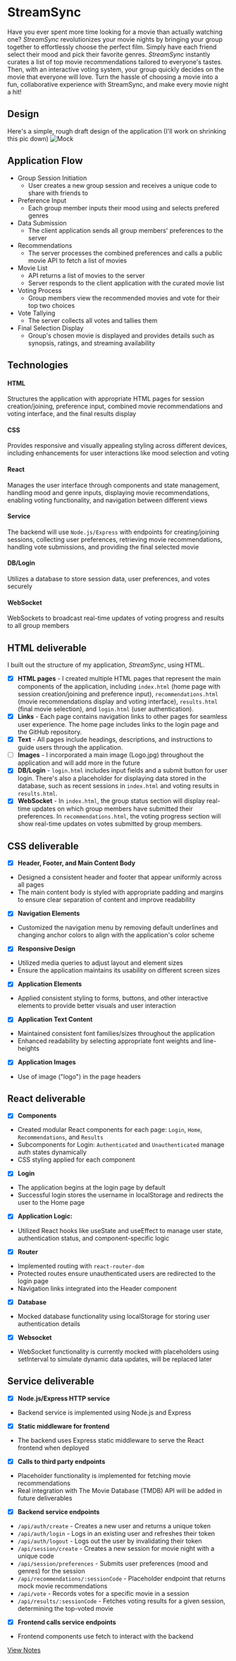# StreamSync
Have you ever spent more time looking for a movie than actually watching one? *StreamSync* revolutionizes your movie nights by bringing your group together to effortlessly choose the perfect film. Simply have each friend select their mood and pick their favorite genres. *StreamSync* instantly curates a list of top movie recommendations tailored to everyone's tastes. Then, with an interactive voting system, your group quickly decides on the movie that everyone will love. Turn the hassle of choosing a movie into a fun, collaborative experience with StreamSync, and make every movie night a hit!

## Design 
Here's a simple, rough draft design of the application (I'll work on shrinking this pic down)
![Mock](streamsync.jpeg) 

## Application Flow
- Group Session Initiation
  - User creates a new group session and receives a unique code to share with friends to 
- Preference Input
  - Each group member inputs their mood using and selects prefered genres
- Data Submission
  - The client application sends all group members' preferences to the server
- Recommendations
  - The server processes the combined preferences and calls a public movie API to fetch a list of movies 
- Movie List
  - API returns a list of movies to the server
  - Server responds to the client application with the curated movie list
- Voting Process
  - Group members view the recommended movies and vote for their top two choices
- Vote Tallying
  - The server collects all votes and tallies them
- Final Selection Display
  - Group's chosen movie is displayed and provides details such as synopsis, ratings, and streaming availability

## Technologies 
#### HTML
Structures the application with appropriate HTML pages for session creation/joining, preference input, combined movie recommendations and voting interface, and the final results display
#### CSS
Provides responsive and visually appealing styling across different devices, including enhancements for user interactions like mood selection and voting
#### React
Manages the user interface through components and state management, handling mood and genre inputs, displaying movie recommendations, enabling voting functionality, and navigation between different views 
#### Service
The backend will use `Node.js/Express` with endpoints for creating/joining sessions, collecting user preferences, retrieving movie recommendations, handling vote submissions, and providing the final selected movie
#### DB/Login
Utilizes a database to store session data, user preferences, and votes securely
#### WebSocket
WebSockets to broadcast real-time updates of voting progress and results to all group members

## HTML deliverable
I built out the structure of my application, *StreamSync*, using HTML.

- [x] **HTML pages** -  I created multiple HTML pages that represent the main components of the application, including `index.html` (home page with session creation/joining and preference input), `recommendations.html` (movie recommendations display and voting interface), `results.html` (final movie selection), and `login.html` (user authentication).
- [x] **Links** - Each page contains navigation links to other pages for seamless user experience. The home page includes links to the login page and the GitHub repository.
- [x] **Text** - All pages include headings, descriptions, and instructions to guide users through the application.
- [ ] **Images** -  I incorporated a main image (Logo.jpg) throughout the application and will add more in the future 
- [x] **DB/Login** - `login.html` includes input fields and a submit button for user login. There's also a placeholder for displaying data stored in the database, such as recent sessions in `index.html` and voting results in `results.html`.
- [x] **WebSocket** - In `index.html`, the group status section will display real-time updates on which group members have submitted their preferences. In `recommendations.html`, the voting progress section will show real-time updates on votes submitted by group members.

## CSS deliverable
- [x] **Header, Footer, and Main Content Body**
- Designed a consistent header and footer that appear uniformly across all pages
- The main content body is styled with appropriate padding and margins to ensure clear separation of content and improve readability
- [x] **Navigation Elements**
- Customized the navigation menu by removing default underlines and changing anchor colors to align with the application's color scheme
- [x] **Responsive Design**
- Utilized media queries to adjust layout and element sizes 
- Ensure the application maintains its usability on different screen sizes
- [x] **Application Elements**
- Applied consistent styling to forms, buttons, and other interactive elements to provide better visuals and user interaction
- [x] **Application Text Content**
- Maintained consistent font families/sizes throughout the application
- Enhanced readability by selecting appropriate font weights and line-heights
- [x] **Application Images**
- Use of image ("logo") in the page headers

## React deliverable
- [x] **Components**
- Created modular React components for each page: `Login`, `Home`, `Recommendations`, and `Results`
- Subcomponents for Login: `Authenticated` and `Unauthenticated` manage auth states dynamically
- CSS styling applied for each component
- [x] **Login**
- The application begins at the login page by default
- Successful login stores the username in localStorage and redirects the user to the Home page
- [x] **Application Logic:**
- Utilized React hooks like useState and useEffect to manage user state, authentication status, and component-specific logic
- [x] **Router**
- Implemented routing with `react-router-dom`
- Protected routes ensure unauthenticated users are redirected to the login page
- Navigation links integrated into the Header component
- [x] **Database**
- Mocked database functionality using localStorage for storing user authentication details 
- [x] **Websocket**
- WebSocket functionality is currently mocked with placeholders using setInterval to simulate dynamic data updates, will be replaced later

## Service deliverable
- [x] **Node.js/Express HTTP service**
- Backend service is implemented using Node.js and Express
- [x] **Static middleware for frontend**
- The backend uses Express static middleware to serve the React frontend when deployed
- [x] **Calls to third party endpoints**
- Placeholder functionality is implemented for fetching movie recommendations
- Real integration with The Movie Database (TMDB) API will be added in future deliverables
- [x] **Backend service endpoints** 
- `/api/auth/create` - Creates a new user and returns a unique token
- `/api/auth/login` - Logs in an existing user and refreshes their token
- `/api/auth/logout` - Logs out the user by invalidating their token
- `/api/session/create` - Creates a new session for movie night with a unique code
- `/api/session/preferences` - Submits user preferences (mood and genres) for the session
- `/api/recommendations/:sessionCode` - Placeholder endpoint that returns mock movie recommendations
- `/api/vote` - Records votes for a specific movie in a session
- `/api/results/:sessionCode` - Fetches voting results for a given session, determining the top-voted movie
- [x] **Frontend calls service endpoints** 
- Frontend components use fetch to interact with the backend

  
[View Notes](notes.md)

